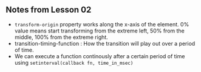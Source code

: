 ## Notes from Lesson 02

* `transform-origin` property works along the x-axis of the element. 0% value means start transforming from the extreme left, 50% from the middle, 100% from the extreme right.
* transition-timing-function : How the transition will play out over a period of time.
* We can execute a function continously after a certain period of time using `setinterval(callback fn, time_in_msec)`
